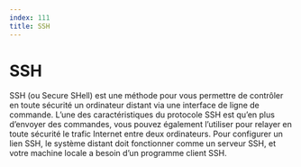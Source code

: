 ```yaml
---
index: 111
title: SSH
---
```

# SSH

SSH (ou Secure SHell) est une méthode pour vous permettre de contrôler en toute sécurité un ordinateur distant via une interface de ligne de commande. L’une des caractéristiques du protocole SSH est qu’en plus d’envoyer des commandes, vous pouvez également l’utiliser pour relayer en toute sécurité le trafic Internet entre deux ordinateurs. Pour configurer un lien SSH, le système distant doit fonctionner comme un serveur SSH, et votre machine locale a besoin d’un programme client SSH.